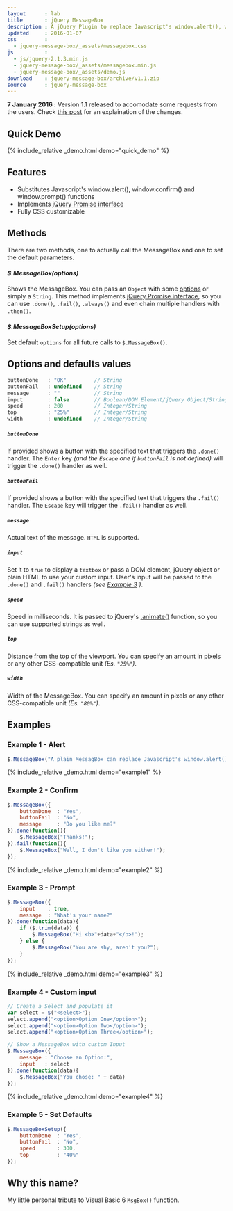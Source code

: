 ```yaml
---
layout      : lab
title       : jQuery MessageBox
description : A jQuery Plugin to replace Javascript's window.alert(), window.confirm() and window.prompt() functions
updated     : 2016-01-07
css         :
  - jquery-message-box/_assets/messagebox.css
js          :
  - js/jquery-2.1.3.min.js
  - jquery-message-box/_assets/messagebox.min.js
  - jquery-message-box/_assets/demo.js
download    : jquery-message-box/archive/v1.1.zip
source      : jquery-message-box
---
```


<div class="alert">
    <b>7 January 2016 :</b> Version 1.1 released to accomodate some requests from the users. Check <a href="/posts/jquery-message-box-version-1.1/">this post</a> for an explaination of the changes.
</div>


## Quick Demo
{% include_relative _demo.html demo="quick_demo" %}


## Features
* Substitutes Javascript's window.alert(), window.confirm() and window.prompt() functions
* Implements [jQuery Promise interface](http://api.jquery.com/category/deferred-object/)
* Fully CSS customizable



## Methods
There are two methods, one to actually call the MessageBox and one to set the default parameters.

#### *$.MessageBox(options)*
Shows the MessageBox. You can pass an `Object` with some [options](#options-and-defaults-values) or simply a `String`.
This method implements [jQuery Promise interface](http://api.jquery.com/category/deferred-object/), so you can use `.done()`, `.fail()`, `.always()` and even chain multiple handlers with `.then()`.

#### *$.MessageBoxSetup(options)*
Set default `options` for all future calls to `$.MessageBox()`.



## Options and defaults values
```javascript
buttonDone   : "OK"         // String
buttonFail   : undefined    // String
message      : ""           // String
input        : false        // Boolean/DOM Element/jQuery Object/String
speed        : 200          // Integer/String
top          : "25%"        // Integer/String
width        : undefined    // Integer/String
```

##### `buttonDone`
If provided shows a button with the specified text that triggers the `.done()` handler. The `Enter` key *(and the `Escape` one if `buttonFail` is not defined)* will trigger the `.done()` handler as well.

##### `buttonFail`
If provided shows a button with the specified text that triggers the `.fail()` handler. The `Escape` key will trigger the `.fail()` handler as well.

##### `message`
Actual text of the message. `HTML` is supported.

##### `input`
Set it to `true` to display a `textbox` or pass a DOM element, jQuery object or plain HTML to use your custom input. User's input will be passed to the `.done()` and `.fail()` handlers *(see [Example 3](#example-3---prompt) )*.

##### `speed`
Speed in milliseconds. It is passed to jQuery's [.animate()](http://api.jquery.com/animate/) function, so you can use supported strings as well.

##### `top`
Distance from the top of the viewport. You can specify an amount in pixels or any other CSS-compatible unit *(Es. `"25%"`)*.

##### `width`
Width of the MessageBox. You can specify an amount in pixels or any other CSS-compatible unit *(Es. `"80%"`)*.




## Examples

### Example 1 - Alert 
```javascript
$.MessageBox("A plain MessagBox can replace Javascript's window.alert(), and it looks definitely better...");
```
{% include_relative _demo.html demo="example1" %}


### Example 2 - Confirm
```javascript
$.MessageBox({
    buttonDone  : "Yes",
    buttonFail  : "No",
    message     : "Do you like me?"
}).done(function(){
    $.MessageBox("Thanks!");
}).fail(function(){
    $.MessageBox("Well, I don't like you either!");
});
```
{% include_relative _demo.html demo="example2" %}


### Example 3 - Prompt
```javascript
$.MessageBox({
    input    : true,
    message  : "What's your name?"
}).done(function(data){
    if ($.trim(data)) {
        $.MessageBox("Hi <b>"+data+"</b>!");
    } else {
        $.MessageBox("You are shy, aren't you?");
    }
});
```
{% include_relative _demo.html demo="example3" %}


### Example 4 - Custom input
```javascript
// Create a Select and populate it
var select = $("<select>");
select.append("<option>Option One</option>");
select.append("<option>Option Two</option>");
select.append("<option>Option Three</option>");

// Show a MessageBox with custom Input
$.MessageBox({
    message : "Choose an Option:",
    input   : select
}).done(function(data){
    $.MessageBox("You chose: " + data)
});
```
{% include_relative _demo.html demo="example4" %}


### Example 5 - Set Defaults
```javascript
$.MessageBoxSetup({
    buttonDone  : "Yes",
    buttonFail  : "No",
    speed       : 300,
    top         : "40%"
});
```



## Why this name?
My little personal tribute to Visual Basic 6 `MsgBox()` function.

